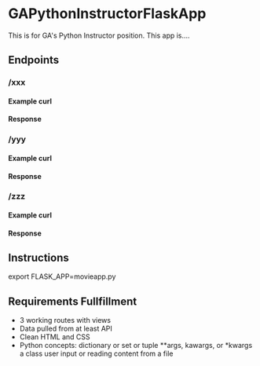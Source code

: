 # GAPythonInstructorFlaskApp
This is for GA's Python Instructor position. 
This app is....

## Endpoints
### /xxx
#### Example curl
#### Response
### /yyy
#### Example curl
#### Response
### /zzz
#### Example curl
#### Response

## Instructions
export FLASK_APP=movieapp.py

## Requirements Fullfillment
* 3 working routes with views
* Data pulled from at least API
* Clean HTML and CSS
* Python concepts: 
   dictionary or set or tuple
   **args, kawargs, or *kwargs
   a class
   user input or reading content from a file
